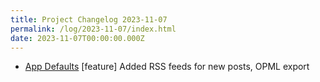 ```yaml
---
title: Project Changelog 2023-11-07
permalink: /log/2023-11-07/index.html
date: 2023-11-07T00:00:00.000Z
---
```


- [App Defaults](https://defaults.rknight.me) [feature] Added RSS feeds for new posts, OPML export